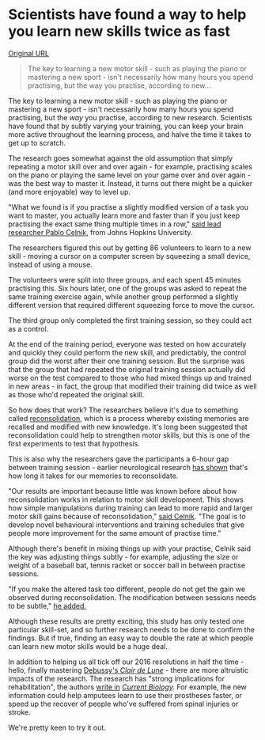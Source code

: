 # Scientists have found a way to help you learn new skills twice as fast

[Original URL](http://www.sciencealert.com/scientists-have-found-a-technique-that-helps-you-learn-new-skills-twice-as-fast)

> The key to learning a new motor skill - such as playing the piano or mastering a new sport - isn't necessarily how many hours you spend practising, but the way you practise, according to new...

The key to learning a new motor skill - such as playing the piano or mastering a new sport - isn't necessarily how many hours you spend practising, but the _way_ you practise, according to new research. Scientists have found that by subtly varying your training, you can keep your brain more active throughout the learning process, and halve the time it takes to get up to scratch.

The research goes somewhat against the old assumption that simply repeating a motor skill over and over again - for example, practising scales on the piano or playing the same level on your game over and over again - was the best way to master it. Instead, it turns out there might be a quicker (and more enjoyable) way to level up.

"What we found is if you practise a slightly modified version of a task you want to master, you actually learn more and faster than if you just keep practising the exact same thing multiple times in a row," [said lead researcher Pablo Celnik](http://www.hopkinsmedicine.org/news/media/releases/want_to_learn_a_new_skill_faster_change_up_your_practice_sessions), from Johns Hopkins University.

The researchers figured this out by getting 86 volunteers to learn to a new skill - moving a cursor on a computer screen by squeezing a small device, instead of using a mouse.

The volunteers were split into three groups, and each spent 45 minutes practising this. Six hours later, one of the groups was asked to repeat the same training exercise again, while another group performed a slightly different version that required different squeezing force to move the cursor.

The third group only completed the first training session, so they could act as a control.

At the end of the training period, everyone was tested on how accurately and quickly they could perform the new skill, and predictably, the control group did the worst after their one training session. But the surprise was that the group that had repeated the original training session actually did worse on the test compared to those who had mixed things up and trained in new areas - in fact, the group that modified their training did twice as well as those who'd repeated the original skill.

So how does that work? The researchers believe it's due to something called [reconsolidation](http://www.sciencealert.com/playing-tetris-can-help-reduce-the-impact-of-emotional-trauma-study-finds), which is a process whereby existing memories are recalled and modified with new knowledge. It's long been suggested that reconsolidation could help to strengthen motor skills, but this is one of the first experiments to test that hypothesis.

This is also why the researchers gave the participants a 6-hour gap between training session - earlier neurological research [has shown](http://neuropsychotherapy.org/reconsolidation.html) that's how long it takes for our memories to reconsolidate.

"Our results are important because little was known before about how reconsolidation works in relation to motor skill development. This shows how simple manipulations during training can lead to more rapid and larger motor skill gains because of reconsolidation," [said Celnik](http://www.hopkinsmedicine.org/news/media/releases/want_to_learn_a_new_skill_faster_change_up_your_practice_sessions). "The goal is to develop novel behavioural interventions and training schedules that give people more improvement for the same amount of practise time."

Although there's benefit in mixing things up with your practise, Celnik said the key was adjusting things subtly - for example, adjusting the size or weight of a baseball bat, tennis racket or soccer ball in between practise sessions.

"If you make the altered task too different, people do not get the gain we observed during reconsolidation. The modification between sessions needs to be subtle," [he added.](http://www.hopkinsmedicine.org/news/media/releases/want_to_learn_a_new_skill_faster_change_up_your_practice_sessions)

Although these results are pretty exciting, this study has only tested one particular skill-set, and so further research needs to be done to confirm the findings. But if true, finding an easy way to double the rate at which people can learn new motor skills would be a huge deal.

In addition to helping us all tick off our 2016 resolutions in half the time - hello, finally mastering [Debussy's _Clair de Lune_](https://www.youtube.com/watch?v=CvFH_6DNRCY) - there are more altruistic impacts of the research. The research has "strong implications for rehabilitation", the authors [write in](http://www.cell.com/current-biology/abstract/S0960-9822%2815%2901514-6) _[Current Biology](http://www.cell.com/current-biology/abstract/S0960-9822%2815%2901514-6)._ For example, the new information could help amputees learn to use their prostheses faster, or speed up the recover of people who've suffered from spinal injuries or stroke.

We're pretty keen to try it out.
